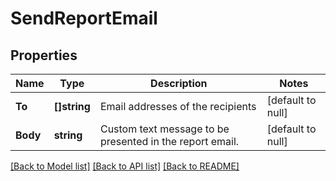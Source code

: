 # SendReportEmail

## Properties
Name | Type | Description | Notes
------------ | ------------- | ------------- | -------------
**To** | **[]string** | Email addresses of the recipients | [default to null]
**Body** | **string** | Custom text message to be presented in the report email. | [default to null]

[[Back to Model list]](../README.md#documentation-for-models) [[Back to API list]](../README.md#documentation-for-api-endpoints) [[Back to README]](../README.md)


